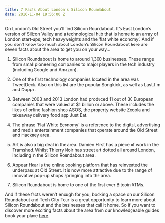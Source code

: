 ```yaml
---
title: 7 Facts About London’s Silicon Roundabout
date: 2016-11-04 19:56:00 Z
---
```


On London’s Old Street you’ll find Silicon Roundabout. It’s East London’s version of Silicon Valley and a technological hub that is home to an array of London start-ups, tech heavyweights and the ‘flat white economy’. And if you don’t know too much about London’s Silicon Roundabout here are seven facts about the area to get you on your way…

1. Silicon Roundabout is home to around 1,300 businesses. These range from small pioneering companies to major players in the tech industry (including Google and Amazon). 

2. One of the first technology companies located in the area was TweetDeck. Also on this list are the popular Songkick, as well as Last.f.m and Dopplr. 

3. Between 2003 and 2013 London had produced 11 out of 30 European companies that were valued at $1 billion or above. These includes the likes of online fashion shop ASOS, the property website Zoopla and takeaway delivery food app Just Eat. 

4. The phrase ‘Flat White Economy’ is a reference to the digital, advertising and media entertainment companies that operate around the Old Street and Hackney area. 

5. Art is also a big deal in the area. Damien Hirst has a piece of work in the Tramshed. Whilst Thierry Noir has street art dotted all around London, including in the Silicon Roundabout area.  

6. Appear Hear is the online booking platform that has reinvented the underpass at Old Street. It is now more attractive due to the range of innovative pop-up shops springing into the area.  

7. Silicon Roundabout is home to one of the first ever Bitcoin ATMs. 

And if these facts weren’t enough for you, booking a space on our Silicon Roundabout and Tech City Tour is a great opportunity to learn more about Silicon Roundabout and the businesses that call it home. So if you want to discover more exciting facts about the area from our knowledgeable guides book your place [here](http://www.insider-london.co.uk). 
